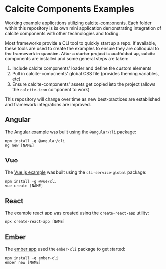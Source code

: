 # Calcite Components Examples

Working example applications utilizing [calcite-components](https://github.com/Esri/calcite-components). Each folder within this repository is its own mini application demonstrating integration of calcite components with other technologies and tooling.

Most frameworks provide a CLI tool to quickly start up a repo. If available, these tools are used to create the examples to ensure they are colloquial to the framework in question. After a starter project is scaffolded up, calcite-components are installed and some general steps are taken:

1. Include calcite components' loader and define the custom elements
2. Pull in calcite-components' global CSS file (provides theming variables, etc)
3. Ensure calcite-components' assets get copied into the project (allows the `calcite-icon` component to work)

This repository will change over time as new best-practices are established and framework integrations are improved.

## Angular

The [Angular example](./angular/) was built using the `@angular/cli` package:

```
npm install -g @angular/cli
ng new [NAME]
```

## Vue

The [Vue.js example](./vue/) was built using the `cli-service-global` package:

```
npm install -g @vue/cli
vue create [NAME]
```

## React

The [example react app](./react/) was created using the `create-react-app` utility:

```
npx create-react-app [NAME]
```

## Ember

The [ember app](./ember/) used the `ember-cli` package to get started:

```
npm install -g ember-cli
ember new [NAME]
```

